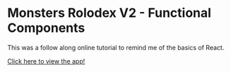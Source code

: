 # Monsters Rolodex V2 - Functional Components

<p>This was a follow along online tutorial to remind me of the basics of React.</p>

[Click here to view the app!](https://monsters-rolodexv2.netlify.app/)
